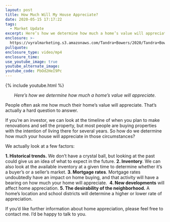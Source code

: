 ```yaml
---
layout: post
title: How Much Will My House Appreciate?
date: 2020-05-15 17:17:22
tags:
  - Market Update
excerpt: Here’s how we determine how much a home’s value will appreciate.
enclosure: >-
  https://vyralmarketing.s3.amazonaws.com/Tandra+Bowers/2020/Tandra+Bowers+Video+Blog+How+Much+Will+My+House+Appreciate_.mp4
pullquote:
enclosure_type: video/mp4
enclosure_time:
use_youtube_image: true
youtube_alternate_image:
youtube_code: PbOd2HeI9Pc
---
```


{% include youtube.html %}

<p style="text-align: center;"><em>Here’s how we determine how much a home’s value will appreciate.</em></p>

People often ask me how much their home’s value will appreciate. That’s actually a hard question to answer.

If you’re an investor, we can look at the timeline of when you plan to make renovations and sell the property, but most people are buying properties with the intention of living there for several years. So how do we determine how much your house will appreciate in those circumstances?

We actually look at a few factors:

**1. Historical trends.** We don’t have a crystal ball, but looking at the past could give us an idea of what to expect in the future.
**2. Inventory**. We can also look at the available inventory at a given time to determine whether it’s a buyer’s or a seller’s market.
**3. Mortgage rates**. Mortgage rates undoubtedly have an impact on home buying, and that activity will have a bearing on how much your home will appreciate.&nbsp;
**4. New developments** will affect home appreciation.
**5. The desirability of the neighborhood.** A home’s location and school districts will determine a higher or lower rate of appreciation.

If you’d like further information about home appreciation, please feel free to contact me. I’d be happy to talk to you.
